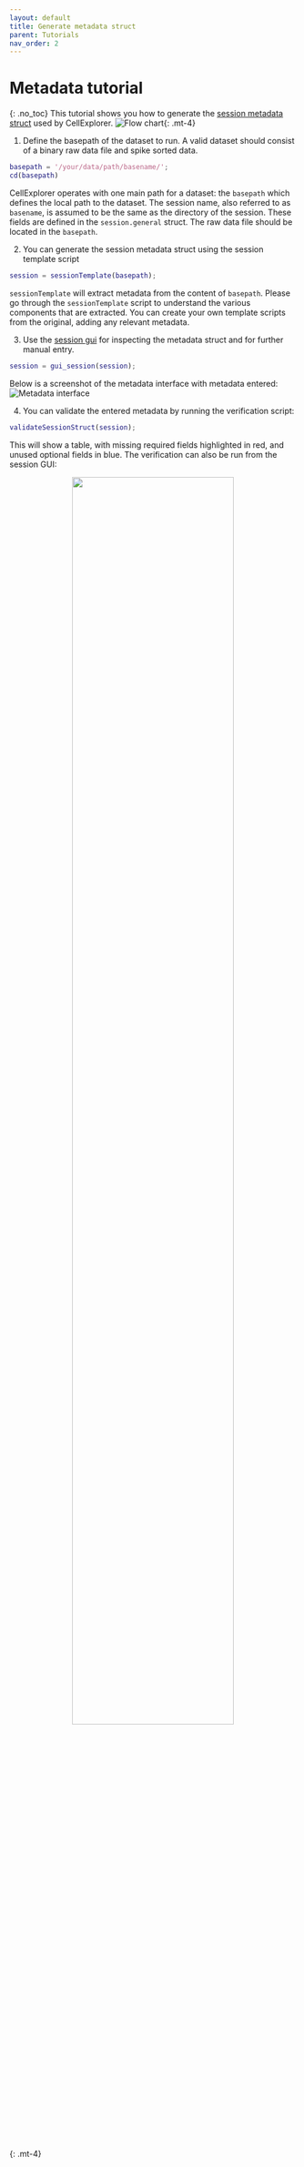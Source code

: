 ```yaml
---
layout: default
title: Generate metadata struct
parent: Tutorials
nav_order: 2
---
```

# Metadata tutorial
{: .no_toc}
This tutorial shows you how to generate the [session metadata struct](https://cellexplorer.org/datastructure/data-structure-and-format/#session-metadata) used by CellExplorer. 
![Flow chart](https://buzsakilab.com/wp/wp-content/uploads/2020/05/Flowcharts_Metadata.png){: .mt-4}

1. Define the basepath of the dataset to run. A valid dataset should consist of a binary raw data file and spike sorted data. 
```m
basepath = '/your/data/path/basename/';
cd(basepath)
```
CellExplorer operates with one main path for a dataset: the `basepath` which defines the local path to the dataset. The session name, also referred to as `basename`, is assumed to be the same as the directory of the session. These fields are defined in the `session.general` struct. The raw data file should be located in the `basepath`.

2. You can generate the session metadata struct using the session template script
```m
session = sessionTemplate(basepath);
```
`sessionTemplate` will extract metadata from the content of `basepath`. Please go through the `sessionTemplate` script to understand the various components that are extracted. You can create your own template scripts from the original, adding any relevant metadata. 

3. Use the [session gui](https://cellexplorer.org/interface/gui_session/) for inspecting the metadata struct and for further manual entry.
```m
session = gui_session(session);
```
Below is a screenshot of the metadata interface with metadata entered:
![Metadata interface](https://buzsakilab.com/wp/wp-content/uploads/2021/03/gui_session_general.png)

4. You can validate the entered metadata by running the verification script:
```m
validateSessionStruct(session);
```
This will show a table, with missing required fields highlighted in red, and unused optional fields in blue. The verification can also be run from the session GUI:

<p align="center"><img src="https://buzsakilab.com/wp/wp-content/uploads/2021/04/verification.png" width="75%"></p>{: .mt-4}
